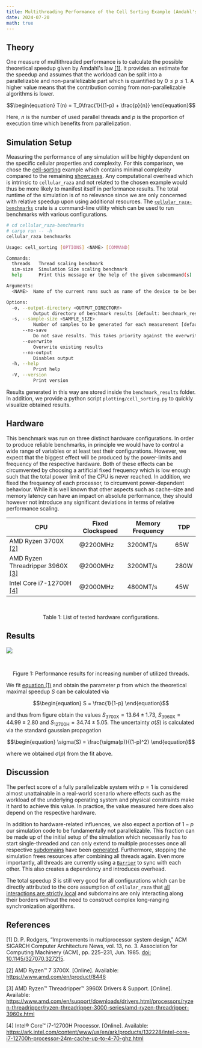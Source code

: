 ```yaml
---
title: Multithreading Performance of the Cell Sorting Example (Amdahl's Law)
date: 2024-07-20
math: true
---
```


## Theory
One measure of multithreaded performance is to calculate the possible theoretical speedup
given by Amdahl's law [\[1\]](#references).
It provides an estimate for the speedup and assumes that the workload can be split into a
parallelizable and non-parallelizable part which is quantified by $0\leq p \leq1$.
A higher value means that the contribution coming from non-parallelizable algorithms is lower.

$$\begin{equation}
    T(n) = T_0\frac{1}{(1-p) + \frac{p}{n}}
\end{equation}$$

Here, $n$ is the number of used parallel threads and $p$ is the proportion of execution time which
benefits from parallelization.

## Simulation Setup
Measuring the performance of any simulation will be highly dependent on the specific cellular 
properties and complexity.
For this comparison, we chose the [cell-sorting](/showcase/cell-sorting) example which contains
minimal complexity compared to the remaining [showcases](/showcase).
Any computational overhead which is intrinsic to `cellular_raza` and not related to the chosen
example would thus be more likely to manifest itself in performance results.
The total runtime of the simulation is of no relevance since we are only concerned with relative
speedup upon using additional resources.
The
[`cellular_raza-benchmarks`](https://github.com/jonaspleyer/cellular_raza/cellular_raza-benchmarks)
crate is a command-line utility which can be used to run benchmarks with various configurations.
```bash
# cd cellular_raza-benchmarks
# cargo run -- -h
cellular_raza benchmarks

Usage: cell_sorting [OPTIONS] <NAME> [COMMAND]

Commands:
  threads   Thread scaling benchmark
  sim-size  Simulation Size scaling benchmark
  help      Print this message or the help of the given subcommand(s)

Arguments:
  <NAME>  Name of the current runs such as name of the device to be benchmarked

Options:
  -o, --output-directory <OUTPUT_DIRECTORY>
          Output directory of benchmark results [default: benchmark_results]
  -s, --sample-size <SAMPLE_SIZE>
          Number of samples to be generated for each measurement [default: 5]
      --no-save
          Do not save results. This takes priority against the overwrite settings
      --overwrite
          Overwrite existing results
      --no-output
          Disables output
  -h, --help
          Print help
  -V, --version
          Print version

```
Results generated in this way are stored inside the `benchmark_results` folder.
In addition, we provide a python script `plotting/cell_sorting.py` to quickly visualize obtained
results.

## Hardware
This benchmark was run on three distinct hardware configurations.
In order to produce reliable benchmarks, in principle we would have to control a wide range of
variables or at least test their configurations.
However, we expect that the biggest effect will be produced by the power-limits and frequency of
the respective hardware.
Both of these effects can be circumvented by choosing a artificial fixed frequency which is low
enough such that the total power limit of the CPU is never reached.
In addition, we fixed the frequency of each processor, to circumvent power-dependent behaviour.
While it is well known that other aspects such as cache-size and memory latency can have an impact
on absolute performance, they should however not introduce any significant deviations in terms of
relative performance scaling.

| CPU | Fixed Clockspeed | Memory Frequency | TDP |
| --- | --- | --- | --- |
| AMD Ryzen 3700X [\[2\]](#references) | @2200MHz | 3200MT/s | 65W |
| AMD Ryzen Threadripper 3960X [\[3\]](##references) | @2000MHz | 3200MT/s | 280W |
| Intel Core i7-12700H [\[4\]](#references) | @2000MHz | 4800MT/s | 45W |

<br>
<div style="text-align: center;">
    <p>Table 1: List of tested hardware configurations.</p>
</div>

## Results

![](thread_scaling.png)

<br>
<div style="text-align: center;">
    <p>Figure 1: Performance results for increasing number of utilized threads.</p>
</div>

We fit [equation $(1)$](#theory) and obtain the parameter $p$ from which the theoretical
maximal speedup $S$ can be calculated via

$$\begin{equation}
    S = \frac{1}{1-p}
\end{equation}$$

and thus from figure obtain the values $S_\text{3700X}=13.64\pm1.73$,
$S_\text{3960X}=44.99\pm2.80$ and $S_\text{12700H}=34.74\pm5.05$.
The uncertainty $\sigma(S)$ is calculated via the standard gaussian propagation

$$\begin{equation}
    \sigma(S) = \frac{\sigma(p)}{(1-p)^2}
\end{equation}$$

where we obtained $\sigma(p)$ from the fit above.

## Discussion
The perfect score of a fully parallelizable system with $p=1$ is considered almost unattainable
in a real-world scenario where effects such as the workload of the underlying operating system
and physical constraints make it hard to achieve this value.
In practice, the value measured here does also depend on the respective hardware.

In addition to hardware-related influences, we also expect a portion of $1-p$ our simulation code
to be fundamentally not parallelizable.
This fraction can be made up of the initial setup of the simulation which necessarily has to start single-threaded and can only extend to multiple processes once all respective
[subdomains](/internals/concepts/domain/decomposition) have been
[generated](/docs/cellular_raza_concepts/trait.DomainCreateSubDomains.html).
Furthermore, stopping the simulation frees resources after combining all threads again.
Even more importantly, all threads are currently using a
[`Barrier`](/docs/cellular_raza_core/backend/chili/struct.BarrierSync.html) to sync with each
other.
This also creates a dependency and introduces overhead.

The total speedup $S$ is still very good for all configurations which can be directly attributed
to the core assumption of `cellular_raza` that
[all interactions are strictly local](/guides/introduction/#local-rules) and subdomains are only
interacting along their borders without the need to construct complex long-ranging
synchronization algorithms.

## References

[1]
D. P. Rodgers,
“Improvements in multiprocessor system design,”
ACM SIGARCH Computer Architecture News, vol. 13, no. 3.
Association for Computing Machinery (ACM), pp. 225–231, Jun. 1985.
[doi: 10.1145/327070.327215](https://doi.org/10.1145/327070.327215).

[2]
AMD Ryzen™ 7 3700X.
[Online].
Available: https://www.amd.com/en/product/8446

[3]
AMD Ryzen™ Threadripper™ 3960X Drivers & Support.
[Online].
Available: https://www.amd.com/en/support/downloads/drivers.html/processors/ryzen-threadripper/ryzen-threadripper-3000-series/amd-ryzen-threadripper-3960x.html

[4]
Intel® Core™ i7-12700H Processor.
[Online].
Available: https://ark.intel.com/content/www/us/en/ark/products/132228/intel-core-i7-12700h-processor-24m-cache-up-to-4-70-ghz.html
